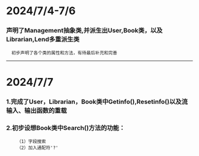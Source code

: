 # 2024/7/4-7/6
### 声明了Management抽象类,并派生出User,Book类，以及Librarian,Lend多重派生类
      初步声明了各个类的属性和方法，有待最后补充和完善

---

# 2024/7/7
### 1.完成了User，Librarian，Book类中Getinfo(),Resetinfo()以及流输入、输出函数的重载
### 2.初步设想Book类中Search()方法的功能：
        （1）字段搜索
        （2）加入通配符'?'

